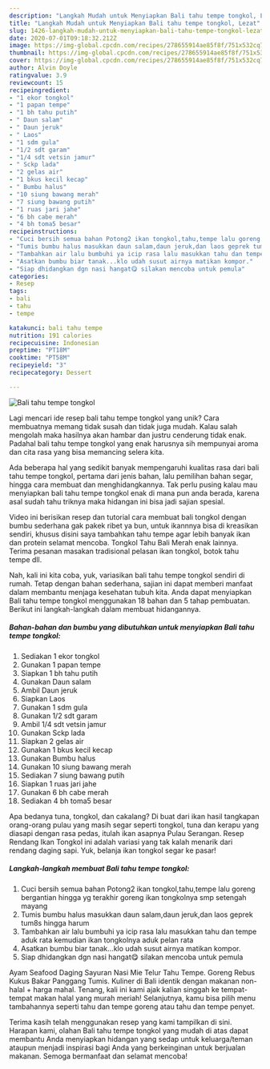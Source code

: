 ```yaml
---
description: "Langkah Mudah untuk Menyiapkan Bali tahu tempe tongkol, Lezat"
title: "Langkah Mudah untuk Menyiapkan Bali tahu tempe tongkol, Lezat"
slug: 1426-langkah-mudah-untuk-menyiapkan-bali-tahu-tempe-tongkol-lezat
date: 2020-07-01T09:18:32.212Z
image: https://img-global.cpcdn.com/recipes/278655914ae85f8f/751x532cq70/bali-tahu-tempe-tongkol-foto-resep-utama.jpg
thumbnail: https://img-global.cpcdn.com/recipes/278655914ae85f8f/751x532cq70/bali-tahu-tempe-tongkol-foto-resep-utama.jpg
cover: https://img-global.cpcdn.com/recipes/278655914ae85f8f/751x532cq70/bali-tahu-tempe-tongkol-foto-resep-utama.jpg
author: Alvin Doyle
ratingvalue: 3.9
reviewcount: 15
recipeingredient:
- "1 ekor tongkol"
- "1 papan tempe"
- "1 bh tahu putih"
- " Daun salam"
- " Daun jeruk"
- " Laos"
- "1 sdm gula"
- "1/2 sdt garam"
- "1/4 sdt vetsin jamur"
- " Sckp lada"
- "2 gelas air"
- "1 bkus kecil kecap"
- " Bumbu halus"
- "10 siung bawang merah"
- "7 siung bawang putih"
- "1 ruas jari jahe"
- "6 bh cabe merah"
- "4 bh toma5 besar"
recipeinstructions:
- "Cuci bersih semua bahan Potong2 ikan tongkol,tahu,tempe lalu goreng bergantian hingga yg terakhir goreng ikan tongkolnya smp setengah mayang"
- "Tumis bumbu halus masukkan daun salam,daun jeruk,dan laos geprek tum8s hingga harum"
- "Tambahkan air lalu bumbuhi ya icip rasa lalu masukkan tahu dan tempe aduk rata kemudian ikan tongkolnya aduk pelan rata"
- "Asatkan bumbu biar tanak...klo udah susut airnya matikan kompor."
- "Siap dhidangkan dgn nasi hangat😋 silakan mencoba untuk pemula"
categories:
- Resep
tags:
- bali
- tahu
- tempe

katakunci: bali tahu tempe 
nutrition: 191 calories
recipecuisine: Indonesian
preptime: "PT18M"
cooktime: "PT58M"
recipeyield: "3"
recipecategory: Dessert

---
```



![Bali tahu tempe tongkol](https://img-global.cpcdn.com/recipes/278655914ae85f8f/751x532cq70/bali-tahu-tempe-tongkol-foto-resep-utama.jpg)

Lagi mencari ide resep bali tahu tempe tongkol yang unik? Cara membuatnya memang tidak susah dan tidak juga mudah. Kalau salah mengolah maka hasilnya akan hambar dan justru cenderung tidak enak. Padahal bali tahu tempe tongkol yang enak harusnya sih mempunyai aroma dan cita rasa yang bisa memancing selera kita.

Ada beberapa hal yang sedikit banyak mempengaruhi kualitas rasa dari bali tahu tempe tongkol, pertama dari jenis bahan, lalu pemilihan bahan segar, hingga cara membuat dan menghidangkannya. Tak perlu pusing kalau mau menyiapkan bali tahu tempe tongkol enak di mana pun anda berada, karena asal sudah tahu triknya maka hidangan ini bisa jadi sajian spesial.

Video ini berisikan resep dan tutorial cara membuat bali tongkol dengan bumbu sederhana gak pakek ribet ya bun, untuk ikannnya bisa di kreasikan sendiri, khusus disini saya tambahkan tahu tempe agar lebih banyak ikan dan protein selamat mencoba. Tongkol Tahu Bali Merah enak lainnya. Terima pesanan masakan tradisional pelasan ikan tongkol, botok tahu tempe dll.


Nah, kali ini kita coba, yuk, variasikan bali tahu tempe tongkol sendiri di rumah. Tetap dengan bahan sederhana, sajian ini dapat memberi manfaat dalam membantu menjaga kesehatan tubuh kita. Anda dapat menyiapkan Bali tahu tempe tongkol menggunakan 18 bahan dan 5 tahap pembuatan. Berikut ini langkah-langkah dalam membuat hidangannya.

<!--inarticleads1-->

##### Bahan-bahan dan bumbu yang dibutuhkan untuk menyiapkan Bali tahu tempe tongkol:

1. Sediakan 1 ekor tongkol
1. Gunakan 1 papan tempe
1. Siapkan 1 bh tahu putih
1. Gunakan  Daun salam
1. Ambil  Daun jeruk
1. Siapkan  Laos
1. Gunakan 1 sdm gula
1. Gunakan 1/2 sdt garam
1. Ambil 1/4 sdt vetsin jamur
1. Gunakan  Sckp lada
1. Siapkan 2 gelas air
1. Gunakan 1 bkus kecil kecap
1. Gunakan  Bumbu halus
1. Gunakan 10 siung bawang merah
1. Sediakan 7 siung bawang putih
1. Siapkan 1 ruas jari jahe
1. Gunakan 6 bh cabe merah
1. Sediakan 4 bh toma5 besar


Apa bedanya tuna, tongkol, dan cakalang? Di buat dari ikan hasil tangkapan orang-orang pulau yang masih segar seperti tongkol, tuna dan kerapu yang diasapi dengan rasa pedas, itulah ikan asapnya Pulau Serangan. Resep Rendang Ikan Tongkol ini adalah variasi yang tak kalah menarik dari rendang daging sapi. Yuk, belanja ikan tongkol segar ke pasar! 

<!--inarticleads2-->

##### Langkah-langkah membuat Bali tahu tempe tongkol:

1. Cuci bersih semua bahan Potong2 ikan tongkol,tahu,tempe lalu goreng bergantian hingga yg terakhir goreng ikan tongkolnya smp setengah mayang
1. Tumis bumbu halus masukkan daun salam,daun jeruk,dan laos geprek tum8s hingga harum
1. Tambahkan air lalu bumbuhi ya icip rasa lalu masukkan tahu dan tempe aduk rata kemudian ikan tongkolnya aduk pelan rata
1. Asatkan bumbu biar tanak...klo udah susut airnya matikan kompor.
1. Siap dhidangkan dgn nasi hangat😋 silakan mencoba untuk pemula


Ayam Seafood Daging Sayuran Nasi Mie Telur Tahu Tempe. Goreng Rebus Kukus Bakar Panggang Tumis. Kuliner di Bali identik dengan makanan non-halal + harga mahal. Tenang, kali ini kami ajak kalian singgah ke tempat-tempat makan halal yang murah meriah! Selanjutnya, kamu bisa pilih menu tambahannya seperti tahu dan tempe goreng atau tahu dan tempe penyet. 

Terima kasih telah menggunakan resep yang kami tampilkan di sini. Harapan kami, olahan Bali tahu tempe tongkol yang mudah di atas dapat membantu Anda menyiapkan hidangan yang sedap untuk keluarga/teman ataupun menjadi inspirasi bagi Anda yang berkeinginan untuk berjualan makanan. Semoga bermanfaat dan selamat mencoba!
